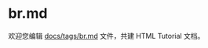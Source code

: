 br.md
===

欢迎您编辑 <a target="__blank" href="https://github.com/jaywcjlove/html-tutorial/blob/master/docs/tags/br.md">docs/tags/br.md</a> 文件，共建 HTML Tutorial 文档。